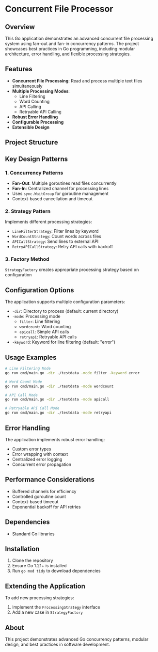 # Concurrent File Processor

## Overview

This Go application demonstrates an advanced concurrent file processing system using fan-out and fan-in concurrency patterns. The project showcases best practices in Go programming, including modular architecture, error handling, and flexible processing strategies.

## Features

- **Concurrent File Processing**: Read and process multiple text files simultaneously
- **Multiple Processing Modes**:
  - Line Filtering
  - Word Counting
  - API Calling
  - Retryable API Calling
- **Robust Error Handling**
- **Configurable Processing**
- **Extensible Design**

## Project Structure



## Key Design Patterns

### 1. Concurrency Patterns
- **Fan-Out**: Multiple goroutines read files concurrently
- **Fan-In**: Centralized channel for processing lines
- Uses `sync.WaitGroup` for goroutine management
- Context-based cancellation and timeout

### 2. Strategy Pattern
Implements different processing strategies:
- `LineFilterStrategy`: Filter lines by keyword
- `WordCountStrategy`: Count words across files
- `APICallStrategy`: Send lines to external API
- `RetryAPICallStrategy`: Retry API calls with backoff

### 3. Factory Method
`StrategyFactory` creates appropriate processing strategy based on configuration

## Configuration Options

The application supports multiple configuration parameters:

- `-dir`: Directory to process (default: current directory)
- `-mode`: Processing mode 
  - `filter`: Line filtering
  - `wordcount`: Word counting
  - `apicall`: Simple API calls
  - `retryapi`: Retryable API calls
- `-keyword`: Keyword for line filtering (default: "error")

## Usage Examples

```bash
# Line Filtering Mode
go run cmd/main.go -dir ./testdata -mode filter -keyword error

# Word Count Mode
go run cmd/main.go -dir ./testdata -mode wordcount

# API Call Mode
go run cmd/main.go -dir ./testdata -mode apicall

# Retryable API Call Mode
go run cmd/main.go -dir ./testdata -mode retryapi
```

## Error Handling

The application implements robust error handling:
- Custom error types
- Error wrapping with context
- Centralized error logging
- Concurrent error propagation

## Performance Considerations

- Buffered channels for efficiency
- Controlled goroutine count
- Context-based timeout
- Exponential backoff for API retries

## Dependencies

- Standard Go libraries

## Installation

1. Clone the repository
2. Ensure Go 1.21+ is installed
3. Run `go mod tidy` to download dependencies

## Extending the Application

To add new processing strategies:
1. Implement the `ProcessingStrategy` interface
2. Add a new case in `StrategyFactory`

## About

This project demonstrates advanced Go concurrency patterns, modular design, and best practices in software development.
